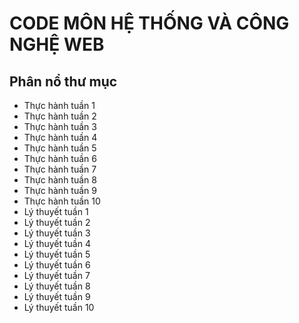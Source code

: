 # CODE MÔN HỆ THỐNG VÀ CÔNG NGHỆ WEB
## Phân nổ thư mục
+ Thực hành tuần 1
+ Thực hành tuần 2
+ Thực hành tuần 3
+ Thực hành tuần 4
+ Thực hành tuần 5
+ Thực hành tuần 6
+ Thực hành tuần 7
+ Thực hành tuần 8
+ Thực hành tuần 9
+ Thực hành tuần 10
+ Lý thuyết tuần 1
+ Lý thuyết tuần 2
+ Lý thuyết tuần 3
+ Lý thuyết tuần 4
+ Lý thuyết tuần 5
+ Lý thuyết tuần 6
+ Lý thuyết tuần 7
+ Lý thuyết tuần 8
+ Lý thuyết tuần 9
+ Lý thuyết tuần 10
